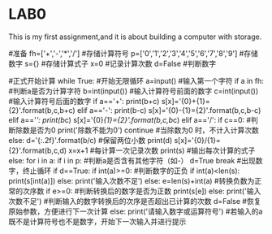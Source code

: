 # LAB0
This is my first assignment,and it is about building a computer with storage.

#准备
fh=['+','-','*','/']                                            #存储计算符号
p=['0','1','2','3','4','5','6','7','8','9']                     #存储数字
s={}                                                            #存储计算式子
x=0                                                             #记录计算次数
d=False                                                         #判断数字

#正式开始计算
while True:                                                     #开始无限循环
    a=input()                                                   #输入第一个字符
    if a in fh:                                                 #判断a是否为计算字符
        b=int(input())                                          #输入计算符号前面的数字
        c=int(input())                                          #输入计算符号后面的数字
        if a=='+':
            print(b+c)
            s[x]='{0}+{1}={2}'.format(b,c,b+c)
        elif a=='-':
            print(b-c)
            s[x]='{0}-{1}={2}'.format(b,c,b-c)
        elif a=='*':
            print(b*c)
            s[x]='{0}*{1}={2}'.format(b,c,b*c)
        elif a=='/':
            if c==0:                                            #判断除数是否为0
                print('除数不能为0')
                continue                                        #当除数为0 时，不计入计算次数
            else:
                d='{:.2f}'.format(b/c)                          #保留两位小数
                print(d)
                s[x]='{0}/{1}={2}'.format(b,c,d)
        x=x+1                                                   #每计算一次记录次数
        print(s)                                                #输出每次计算的式子
    else:
        for i in a:
            if i in p:                                          #判断a是否含有其他字符（如-）
                d=True
                break                                           #出现数字，终止循环
        if d==True:
            if int(a)>=0:                                       #判断数字的正负
               if int(a)<len(s):
                    print(s[int(a)])
                else:
                    print('输入次数不足')
            else:
                e=len(s)+int(a)                                 #转换负数为正常的次序数
                if e>=0:                                        #判断转换后的数字是否为正数
                    print(s[e])
                else:
                    print('输入次数不足')                        #判断输入的数字转换后的次序是否超出已计算的次数
            d=False                                             #恢复原始参数，方便进行下一次计算
        else:
            print('请输入数字或运算符号')                         #若输入的a既不是计算符号也不是数字，开始下一次输入并进行提示
